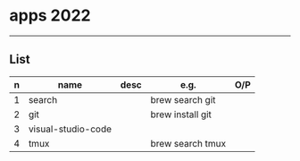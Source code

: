 # apps 2022

---

## List
|n|name|desc|e.g.|O/P|
|-|----|----|---|----|
|1|search||brew search git||
|2|git ||brew install git||
|3|visual-studio-code||
|4|tmux||brew search tmux||
